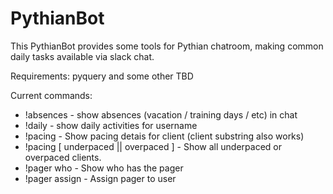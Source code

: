 PythianBot
==========

This PythianBot provides some tools for Pythian chatroom, making common daily tasks available via slack chat.

Requirements:
pyquery
and some other TBD

Current commands:

* !absences - show absences (vacation / training days / etc) in chat
* !daily <username> - show daily activities for username
* !pacing <client name or substring> - Show pacing detais for client (client substring also works)
* !pacing [ underpaced || overpaced ] - Show all underpaced or overpaced clients.
* !pager who - Show who has the pager
* !pager assign <pager> <username> - Assign pager to user

